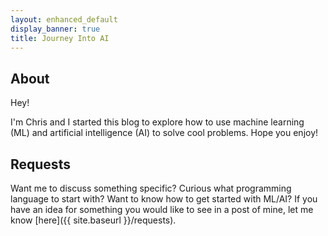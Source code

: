 ```yaml
---
layout: enhanced_default
display_banner: true
title: Journey Into AI
---
```

## About
Hey!

I'm Chris and I started this blog to explore how to use machine learning (ML) and artificial intelligence (AI) to solve cool problems. Hope you enjoy!

## Requests
Want me to discuss something specific? Curious what programming language to start with? Want to know how to get started with ML/AI? If you have an idea for something you would like to see in a post of mine, let me know [here]({{ site.baseurl }}/requests).
